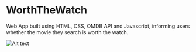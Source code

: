 # WorthTheWatch
Web App built using HTML, CSS, OMDB API and Javascript, informing users whether the movie they search is worth the watch.


![Alt text](/JabraanAltaf/WorthTheWatch/screen1.png?)
